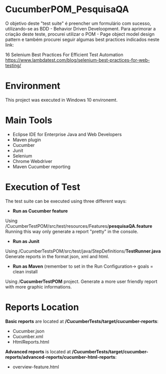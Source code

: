 # CucumberPOM_PesquisaQA

O objetivo deste "test suite" é preencher um formulário com sucesso, utilizando-se as BDD - Behavior Driven Develoopment.
Para aprimorar a criação deste teste, procurei utilizar o POM - Page object model design pattern e também procurei seguir
algumas best practices indicados neste link:

16 Selenium Best Practices For Efficient Test Automation
https://www.lambdatest.com/blog/selenium-best-practices-for-web-testing/

# Environment
This project was executed in Windows 10 environemt.

# Main Tools 
- Eclipse IDE for Enterprise Java and Web Developers
- Maven plugin
- Cucumber 
- Junit
- Selenium 
- Chrome Webdriver
- Maven Cucumber reporting

# Execution of Test
The test suite can be executed using three different ways:
- **Run as Cucumber feature**

Using /CucumberTestPOM/src/test/resources/Features/**pesquisaQA.feature**
Running this way only generate a report "pretty" in the console.

- **Run as Junit**

Using /CucumberTestsPOM/src/test/java/StepDefinitions/**TestRunner.java**
Generate reports in the format json, xml and html.

- **Run as Maven** (remember to set in the Run Configuration-> goals = clean install

Using /**CucumberTestPOM** project. 
Generate a more user friendly report with more graphic informations.

# Reports Location
**Basic reports** are located at **/CucumberTests/target/cucumber-reports**:
- Cucumber.json
- Cucumber.xml
- HtmlReports.html

**Advanced reports** is located at **/CucumberTests/target/cucumber-reports/advanced-reports/cucumber-html-reports**:
- overview-feature.html
